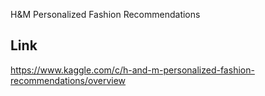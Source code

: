 
H&amp;M Personalized Fashion Recommendations    
## Link  
https://www.kaggle.com/c/h-and-m-personalized-fashion-recommendations/overview
